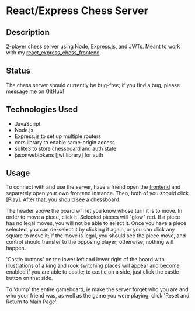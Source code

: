 # React/Express Chess Server

## Description

2-player chess server using Node, Express.js, and JWTs. Meant to work with my [react_express_chess_frontend](https://github.com/mack-gallagher/react_express_chess_frontend). 

## Status

The chess server should currently be bug-free; if you find a bug, please message me on GitHub!

## Technologies Used

- JavaScript
- Node.js
- Express.js to set up multiple routers
- cors library to enable same-origin access
- sqlite3 to store chessboard and auth state
- jasonwebtokens [jwt library] for auth

## Usage

To connect with and use the server, have a friend open the [frontend](https://github.com/mack-gallagher/react_express_chess_frontend) and separately open your own frontend instance. Then, both of you should click [Play]. After that, you should see a chessboard.

The header above the board will let you know whose turn it is to move. In order to move a piece, click it. Selected pieces will "glow" red. If a piece has no legal moves, you will not be able to select it. Once you have a piece selected, you can de-select it by clicking it again, or you can click any square to move it; if the move is legal, you should see the piece move, and control should transfer to the opposing player; otherwise, nothing will happen.

'Castle buttons' on the lower left and lower right of the board with illustrations of a king and rook switching places will appear and become enabled if you are able to castle; to castle on a side, just click the castle button on that side.

To 'dump' the entire gameboard, ie make the server forget who you are and who your friend was, as well as the game you were playing, click 'Reset and Return to Main Page'.

